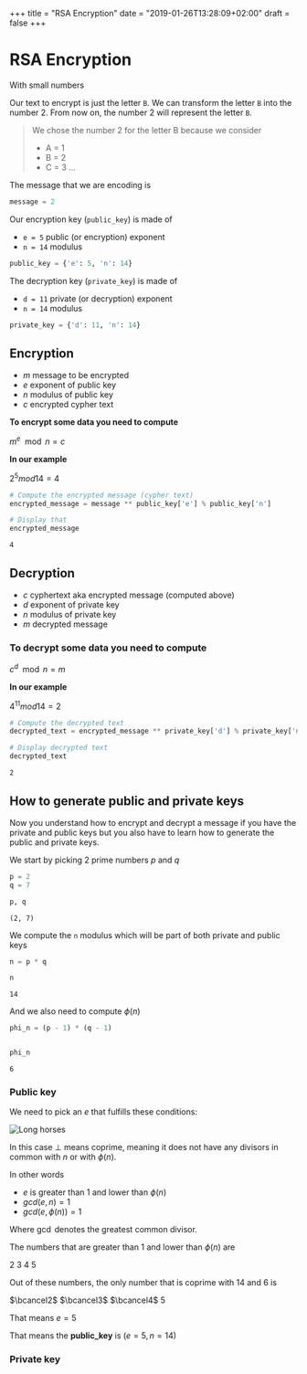 +++
title = "RSA Encryption"
date = "2019-01-26T13:28:09+02:00"
draft = false
+++

# RSA Encryption
With small numbers

Our text to encrypt is just the letter `B`. We can transform the letter `B` into the number 2. From now on, the number 2 will represent the letter `B`.

> We chose the number 2 for the letter B because we consider
> - A = 1
> - B = 2
> - C = 3
> ...


The message that we are encoding is


```python
message = 2
```

Our encryption key (`public_key`) is made of
- `e = 5` public (or encryption) exponent
- `n = 14` modulus


```python
public_key = {'e': 5, 'n': 14}
```

The decryption key (`private_key`) is made of
- `d = 11` private (or decryption) exponent
- `n = 14` modulus


```python
private_key = {'d': 11, 'n': 14}
```

## Encryption

- $m$ message to be encrypted
- $e$ exponent of public key
- $n$ modulus of public key
- $c$ encrypted cypher text

**To encrypt some data you need to compute**

$m^e \mod n = c$

**In our example**

$2^5 mod 14 = 4$


```python
# Compute the encrypted message (cypher text)
encrypted_message = message ** public_key['e'] % public_key['n']

# Display that
encrypted_message
```




    4



## Decryption

- $c$ cyphertext aka encrypted message (computed above)
- $d$ exponent of private key
- $n$ modulus of private key
- $m$ decrypted message

### To decrypt some data you need to compute

$c^d \mod n = m$

**In our example**

$4^{11} mod 14 = 2$


```python
# Compute the decrypted text
decrypted_text = encrypted_message ** private_key['d'] % private_key['n']

# Display decrypted text
decrypted_text
```




    2



## How to generate public and private keys

Now you understand how to encrypt and decrypt a message if you have the private and public keys but you also have to learn how to generate the public and private keys.

We start by picking 2 prime numbers $p$ and $q$


```python
p = 2
q = 7

p, q
```




    (2, 7)



We compute the `n` modulus which will be part of both private and public keys


```python
n = p * q

n
```




    14



And we also need to compute $\phi(n)$


```python
phi_n = (p - 1) * (q - 1)


phi_n
```




    6



### Public key

We need to pick an $e$ that fulfills these conditions:

![Long horses](/images/blog/rsa-tutorial/e-conditions.png)

In this case $\perp$ means coprime, meaning it does not have any divisors in common with $n$ or with $\phi(n)$.

In other words
- $e$ is greater than $1$ and lower than $\phi(n)$
- $gcd(e, n) = 1$
- $gcd(e, \phi(n)) = 1$

Where $\gcd$ denotes the greatest common divisor.

The numbers that are greater than $1$ and lower than $\phi(n)$ are

$2$ $3$ $4$ $5$

Out of these numbers, the only number that is coprime with 14 and 6 is

$\bcancel2$ $\bcancel3$ $\bcancel4$ $5$

That means $e = 5$

That means the **public_key** is $(e = 5, n = 14)$

### Private key
